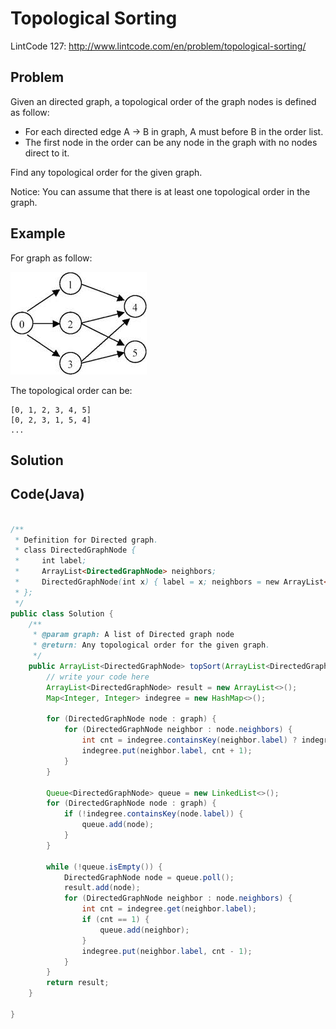 Topological Sorting
===================

LintCode 127: http://www.lintcode.com/en/problem/topological-sorting/

Problem
-------

Given an directed graph, a topological order of the graph nodes is defined as follow:

- For each directed edge A -> B in graph, A must before B in the order list.
- The first node in the order can be any node in the graph with no nodes direct to it.

Find any topological order for the given graph.

Notice: You can assume that there is at least one topological order in the graph.

Example
-------

For graph as follow:

![](/images/topological-sorting.jpeg)

The topological order can be:

```
[0, 1, 2, 3, 4, 5]
[0, 2, 3, 1, 5, 4]
...
```

Solution
--------


Code(Java)
----------

```java

/**
 * Definition for Directed graph.
 * class DirectedGraphNode {
 *     int label;
 *     ArrayList<DirectedGraphNode> neighbors;
 *     DirectedGraphNode(int x) { label = x; neighbors = new ArrayList<DirectedGraphNode>(); }
 * };
 */
public class Solution {
    /**
     * @param graph: A list of Directed graph node
     * @return: Any topological order for the given graph.
     */    
    public ArrayList<DirectedGraphNode> topSort(ArrayList<DirectedGraphNode> graph) {
        // write your code here
        ArrayList<DirectedGraphNode> result = new ArrayList<>();
        Map<Integer, Integer> indegree = new HashMap<>();

        for (DirectedGraphNode node : graph) {
            for (DirectedGraphNode neighbor : node.neighbors) {
                int cnt = indegree.containsKey(neighbor.label) ? indegree.get(neighbor.label) : 0;
                indegree.put(neighbor.label, cnt + 1);
            }
        }
        
        Queue<DirectedGraphNode> queue = new LinkedList<>();
        for (DirectedGraphNode node : graph) {
            if (!indegree.containsKey(node.label)) {
                queue.add(node);
            }
        }
        
        while (!queue.isEmpty()) {
            DirectedGraphNode node = queue.poll();
            result.add(node);
            for (DirectedGraphNode neighbor : node.neighbors) {
                int cnt = indegree.get(neighbor.label);
                if (cnt == 1) {
                    queue.add(neighbor);
                }
                indegree.put(neighbor.label, cnt - 1);
            }
        }
        return result;
    }
    
}

```